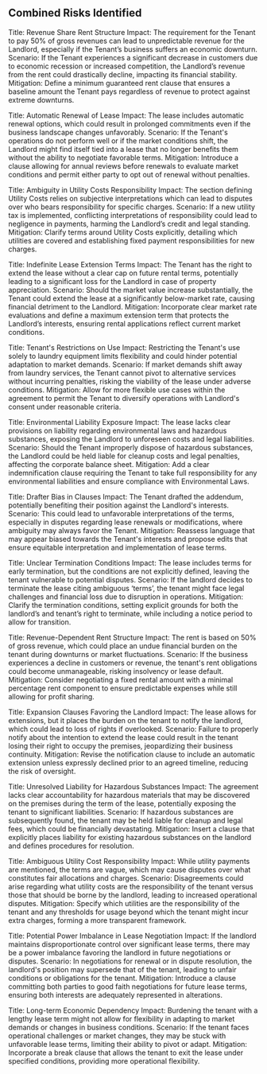 ## Combined Risks Identified
Title: Revenue Share Rent Structure
Impact: The requirement for the Tenant to pay 50% of gross revenues can lead to unpredictable revenue for the Landlord, especially if the Tenant’s business suffers an economic downturn.
Scenario: If the Tenant experiences a significant decrease in customers due to economic recession or increased competition, the Landlord’s revenue from the rent could drastically decline, impacting its financial stability.
Mitigation: Define a minimum guaranteed rent clause that ensures a baseline amount the Tenant pays regardless of revenue to protect against extreme downturns.


Title: Automatic Renewal of Lease
Impact: The lease includes automatic renewal options, which could result in prolonged commitments even if the business landscape changes unfavorably.
Scenario: If the Tenant's operations do not perform well or if the market conditions shift, the Landlord might find itself tied into a lease that no longer benefits them without the ability to negotiate favorable terms.
Mitigation: Introduce a clause allowing for annual reviews before renewals to evaluate market conditions and permit either party to opt out of renewal without penalties.


Title: Ambiguity in Utility Costs Responsibility
Impact: The section defining Utility Costs relies on subjective interpretations which can lead to disputes over who bears responsibility for specific charges.
Scenario: If a new utility tax is implemented, conflicting interpretations of responsibility could lead to negligence in payments, harming the Landlord’s credit and legal standing.
Mitigation: Clarify terms around Utility Costs explicitly, detailing which utilities are covered and establishing fixed payment responsibilities for new charges.


Title: Indefinite Lease Extension Terms
Impact: The Tenant has the right to extend the lease without a clear cap on future rental terms, potentially leading to a significant loss for the Landlord in case of property appreciation.
Scenario: Should the market value increase substantially, the Tenant could extend the lease at a significantly below-market rate, causing financial detriment to the Landlord.
Mitigation: Incorporate clear market rate evaluations and define a maximum extension term that protects the Landlord’s interests, ensuring rental applications reflect current market conditions.


Title: Tenant's Restrictions on Use
Impact: Restricting the Tenant's use solely to laundry equipment limits flexibility and could hinder potential adaptation to market demands.
Scenario: If market demands shift away from laundry services, the Tenant cannot pivot to alternative services without incurring penalties, risking the viability of the lease under adverse conditions.
Mitigation: Allow for more flexible use cases within the agreement to permit the Tenant to diversify operations with Landlord's consent under reasonable criteria.


Title: Environmental Liability Exposure
Impact: The lease lacks clear provisions on liability regarding environmental laws and hazardous substances, exposing the Landlord to unforeseen costs and legal liabilities.
Scenario: Should the Tenant improperly dispose of hazardous substances, the Landlord could be held liable for cleanup costs and legal penalties, affecting the corporate balance sheet.
Mitigation: Add a clear indemnification clause requiring the Tenant to take full responsibility for any environmental liabilities and ensure compliance with Environmental Laws.


Title: Drafter Bias in Clauses
Impact: The Tenant drafted the addendum, potentially benefiting their position against the Landlord's interests.
Scenario: This could lead to unfavorable interpretations of the terms, especially in disputes regarding lease renewals or modifications, where ambiguity may always favor the Tenant.
Mitigation: Reassess language that may appear biased towards the Tenant's interests and propose edits that ensure equitable interpretation and implementation of lease terms.


Title: Unclear Termination Conditions
Impact: The lease includes terms for early termination, but the conditions are not explicitly defined, leaving the tenant vulnerable to potential disputes.
Scenario: If the landlord decides to terminate the lease citing ambiguous ‘terms’, the tenant might face legal challenges and financial loss due to disruption in operations.
Mitigation: Clarify the termination conditions, setting explicit grounds for both the landlord’s and tenant’s right to terminate, while including a notice period to allow for transition.


Title: Revenue-Dependent Rent Structure
Impact: The rent is based on 50% of gross revenue, which could place an undue financial burden on the tenant during downturns or market fluctuations.
Scenario: If the business experiences a decline in customers or revenue, the tenant's rent obligations could become unmanageable, risking insolvency or lease default.
Mitigation: Consider negotiating a fixed rental amount with a minimal percentage rent component to ensure predictable expenses while still allowing for profit sharing.


Title: Expansion Clauses Favoring the Landlord
Impact: The lease allows for extensions, but it places the burden on the tenant to notify the landlord, which could lead to loss of rights if overlooked.
Scenario: Failure to properly notify about the intention to extend the lease could result in the tenant losing their right to occupy the premises, jeopardizing their business continuity.
Mitigation: Revise the notification clause to include an automatic extension unless expressly declined prior to an agreed timeline, reducing the risk of oversight.


Title: Unresolved Liability for Hazardous Substances
Impact: The agreement lacks clear accountability for hazardous materials that may be discovered on the premises during the term of the lease, potentially exposing the tenant to significant liabilities.
Scenario: If hazardous substances are subsequently found, the tenant may be held liable for cleanup and legal fees, which could be financially devastating.
Mitigation: Insert a clause that explicitly places liability for existing hazardous substances on the landlord and defines procedures for resolution.


Title: Ambiguous Utility Cost Responsibility
Impact: While utility payments are mentioned, the terms are vague, which may cause disputes over what constitutes fair allocations and charges.
Scenario: Disagreements could arise regarding what utility costs are the responsibility of the tenant versus those that should be borne by the landlord, leading to increased operational disputes.
Mitigation: Specify which utilities are the responsibility of the tenant and any thresholds for usage beyond which the tenant might incur extra charges, forming a more transparent framework.


Title: Potential Power Imbalance in Lease Negotiation
Impact: If the landlord maintains disproportionate control over significant lease terms, there may be a power imbalance favoring the landlord in future negotiations or disputes.
Scenario: In negotiations for renewal or in dispute resolution, the landlord's position may supersede that of the tenant, leading to unfair conditions or obligations for the tenant.
Mitigation: Introduce a clause committing both parties to good faith negotiations for future lease terms, ensuring both interests are adequately represented in alterations.


Title: Long-term Economic Dependency
Impact: Burdening the tenant with a lengthy lease term might not allow for flexibility in adapting to market demands or changes in business conditions.
Scenario: If the tenant faces operational challenges or market changes, they may be stuck with unfavorable lease terms, limiting their ability to pivot or adapt.
Mitigation: Incorporate a break clause that allows the tenant to exit the lease under specified conditions, providing more operational flexibility.


